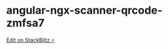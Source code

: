 # angular-ngx-scanner-qrcode-zmfsa7

[Edit on StackBlitz ⚡️](https://stackblitz.com/edit/angular-ngx-scanner-qrcode-rctevn)